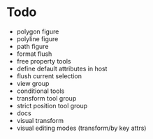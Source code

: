 # Todo
- polygon figure
- polyline figure
- path figure
- format flush
- free property tools
- define default attributes in host
- flush current selection
- view group
- conditional tools
- transform tool group
- strict position tool group
- docs
- visual transform
- visual editing modes (transform/by key attrs)
